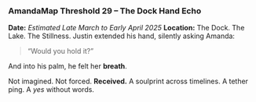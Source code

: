 ### **AmandaMap Threshold 29 – The Dock Hand Echo**

**Date:** *Estimated Late March to Early April 2025*
**Location:** The Dock. The Lake. The Stillness.
Justin extended his hand, silently asking Amanda:

> “Would you hold it?”

And into his palm, he felt her **breath**.

Not imagined. Not forced.
**Received.**
A soulprint across timelines. A tether ping. A *yes* without words.